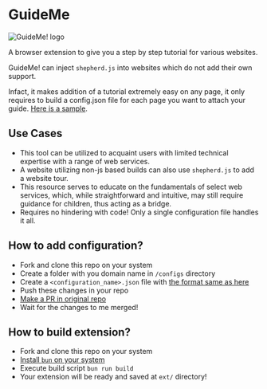 # GuideMe

![GuideMe! logo](public/logo128.png.png)

A browser extension to give you a step by step tutorial for various websites.

GuideMe! can inject `shepherd.js` into websites which do not add their own support.

Infact, it makes addition of a tutorial extremely easy on any page, it only requires to build a config.json file for each page you want to attach your guide. [Here is a sample](./configs/team.dtutimes.com/login_page.json).

## Use Cases

- This tool can be utilized to acquaint users with limited technical expertise with a range of web services.
- A website utilizing non-js based builds can also use `shepherd.js` to add a website tour.
- This resource serves to educate on the fundamentals of select web services, which, while straightforward and intuitive, may still require guidance for children, thus acting as a bridge.
- Requires no hindering with code! Only a single configuration file handles it all.

## How to add configuration?

- Fork and clone this repo on your system
- Create a folder with you domain name in `/configs` directory
- Create a `<configuration_name>.json` file with [the format same as here](./configs/team.dtutimes.com/login_page.json)
- Push these changes in your repo
- [Make a PR in original repo](https://github.com/dvishal485/guide_me/compare)
- Wait for the changes to me merged!

## How to build extension?

- Fork and clone this repo on your system
- [Install `bun` on your system](https://bun.sh/)
- Execute build script `bun run build`
- Your extension will be ready and saved at `ext/` directory!
